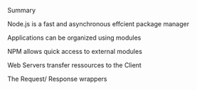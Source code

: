 Summary

Node.js is a fast and asynchronous effcient package manager

Applications can be organized using modules

NPM allows quick access to external modules 

Web Servers transfer ressources to the Client

The Request/ Response wrappers
